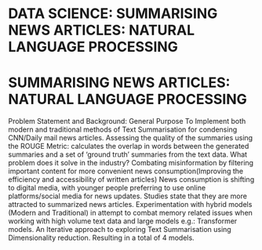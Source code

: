 
DATA SCIENCE: SUMMARISING NEWS ARTICLES: NATURAL LANGUAGE PROCESSING
=========================

SUMMARISING NEWS ARTICLES: NATURAL LANGUAGE PROCESSING
=========================

Problem Statement and Background:
General Purpose
To Implement both modern and traditional methods of Text Summarisation for condensing CNN/Daily mail news articles.
Assessing the quality of the summaries using the ROUGE Metric: calculates the overlap in words between the generated summaries and a set of ‘ground truth’ summaries from the text data.
What problem does it solve in the industry?
Combating misinformation by filtering important content for more convenient news consumption(Improving the efficiency and accessibility of written articles)
News consumption is shifting to digital media, with younger people preferring to use online platforms/social media for news updates. Studies state that they are more attracted to summarized news articles.
Experimentation with hybrid models (Modern and Traditional) in attempt to combat memory related issues when working with high volume text data and large models e.g.: Transformer models.
An Iterative approach to exploring Text Summarisation using Dimensionality reduction. Resulting in a total of 4 models.
